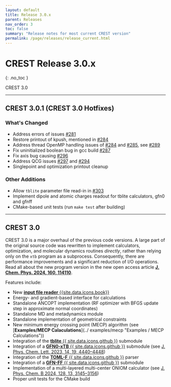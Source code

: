 ```yaml
---
layout: default
title: Release 3.0.x
parent: Releases
nav_order: 3
toc: false
summary: "Release notes for most current CREST version"
permalink: /page/releases/release_current.html
---
```


# CREST Release 3.0.x
{: .no_toc }

<div class="label label-green">CREST 3.0</div>

---

## CREST 3.0.1 (CREST 3.0 Hotfixes) 
### What's Changed
* Address errors of issues [#281](https://github.com/crest-lab/crest/issues/281) 
* Restore printout of kpush, mentioned in [#284](https://github.com/crest-lab/crest/issues/284) 
* Address thread OpenMP handling issues of [#284](https://github.com/crest-lab/crest/issues/284) and [#285](https://github.com/crest-lab/crest/issues/285), see [#289](https://github.com/crest-lab/crest/pull/289)  
* Fix uninitialized boolean bug in gcc build [#287](https://github.com/crest-lab/crest/pull/287) 
* Fix axis bug causing [#296](https://github.com/crest-lab/crest/issues/296) 
* Address QCG issues [#297](https://github.com/crest-lab/crest/issues/297) and [#294](https://github.com/crest-lab/crest/issues/294)
* Singlepoint and optimization printout cleanup

### Other Additions
* Allow `tblite` parameter file read-in in [#303](https://github.com/crest-lab/crest/pull/303)
* Implement dipole and atomic charges readout for tblite calculators, gfn0 and gfnff
* CMake-based unit tests (run `make test` after building)


---

## CREST 3.0 

CREST 3.0 is a major overhaul of the previous code versions. A large part of the original source code was rewritten to implement calculators, optimization, and molecular dynamics routines *directly*, rather than relying only on the `xtb` program as a subprocess. 
Consequently, there are performance improvements and a significant reduction of I/O operations.
Read all about the new program version in the new open access article [**J. Chem. Phys. 2024, 160, 114110**](https://doi.org/10.1063/5.0197592).

Features include:
- New [**input file reader** {{site.data.icons.book}}](../documentation/inputfiles.html              "Documentation / Input Files")
- Energy- and gradient-based interface for calculations
- Standalone ANCOPT implementation (RF optimizer with BFGS update step in approximate normal         coordinates)
- Standalone MD and metadynamics module
- Standalone implementation of geometrical constraints
- New minimum energy crossing point (MECP) algorithm (see [**Examples/MECP Calaculations**](../      examples/mecp   "Examples / MECP Calculations"))
- Integration of the [**tblite** {{ site.data.icons.github }}](https://github.com/tblite/tblite  "tblite on GitHub") submodule
- Integration of a [**GFN0-xTB** {{ site.data.icons.github }}](https://github.com/pprcht/gfn0) submodule (see [J. Phys. Chem. Lett. 2023, 14, 19, 4440–4448](https://doi.org/10.1021/acs.jpclett.3c00494))
- Integration of the [**TOML-F**  {{ site.data.icons.github }}](https://github.com/toml-f/toml-f)    parser
- Integration of a [**GFN-FF** {{ site.data.icons.github }}](https://github.com/pprcht/gfnff) submodule
- Implementation of a multi-layered multi-center ONIOM calculator (see [J. Phys. Chem. B 2024, 128, 13, 3145–3156](https://doi.org/10.1021/acs.jpcb.4c00104))
- Proper unit tests for the CMake build

